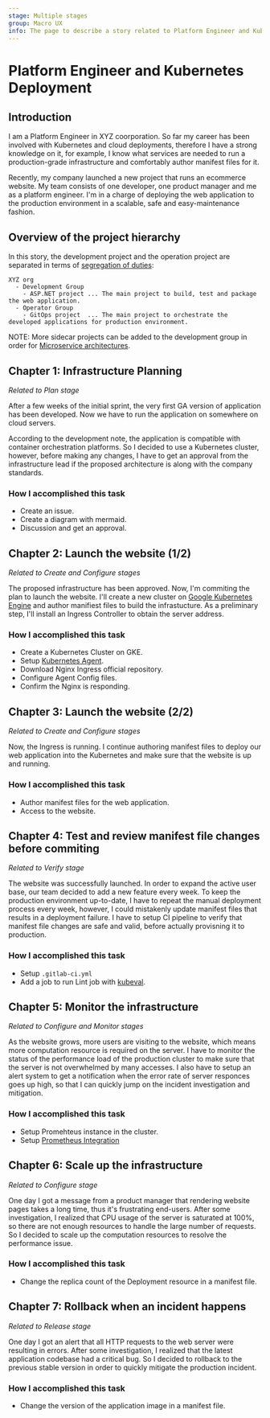```yaml
---
stage: Multiple stages
group: Macro UX
info: The page to describe a story related to Platform Engineer and Kubernetes Deployment.
---
```


# Platform Engineer and Kubernetes Deployment

## Introduction

I am a Platform Engineer in XYZ coorporation.
So far my career has been involved with Kubernetes and cloud deployments, therefore I have a strong knowledge on it,
for example, I know what services are needed to run a production-grade infrastructure
and comfortably author manifest files for it.

Recently, my company launched a new project that runs an ecommerce website.
My team consists of one developer, one product manager and me as a platform engineer.
I'm in a charge of deploying the web application to the production environment
in a scalable, safe and easy-maintenance fashion.

## Overview of the project hierarchy

In this story, the development project and the operation project are separated
in terms of [segregation of duties](https://medium.com/@jeehad.jebeile/devops-and-segregation-of-duties-9c1a1bea022e):

```
XYZ org
  - Development Group
    - ASP.NET project ... The main project to build, test and package the web application.
  - Operator Group
    - GitOps project  ... The main project to orchestrate the developed applications for production environment.
```

NOTE: More sidecar projects can be added to the development group in order for [Microservice architectures](https://about.gitlab.com/topics/microservices/).

## Chapter 1: Infrastructure Planning

_Related to Plan stage_

After a few weeks of the initial sprint, the very first GA version of application
has been developed.
Now we have to run the application on somewhere on cloud servers.

According to the development note,
the application is compatible with container orchestration platforms.
So I decided to use a Kubernetes cluster, however,
before making any changes,
I have to get an approval from the infrastructure lead if the proposed architecture
is along with the company standards.

### How I accomplished this task

- Create an issue.
- Create a diagram with mermaid.
- Discussion and get an approval.

## Chapter 2: Launch the website (1/2)

_Related to Create and Configure stages_

The proposed infrastructure has been approved. Now, I'm commiting the
plan to launch the website. I'll create a new cluster on [Google Kubernetes Engine](https://cloud.google.com/kubernetes-engine)
and author manifiest files to build the infrastucture.
As a preliminary step, I'll install an Ingress Controller to obtain the server address.

### How I accomplished this task

- Create a Kubernetes Cluster on GKE.
- Setup [Kubernetes Agent](https://docs.gitlab.com/ee/user/clusters/agent/install/index.html).
- Download Nginx Ingress official repository.
- Configure Agent Config files.
- Confirm the Nginx is responding.

## Chapter 3: Launch the website (2/2)

_Related to Create and Configure stages_

Now, the Ingress is running. I continue authoring manifest files to
deploy our web application into the Kubernetes and make sure that the website is up and running.

### How I accomplished this task

- Author manifest files for the web application.
- Access to the website.

## Chapter 4: Test and review manifest file changes before commiting

_Related to Verify stage_

The website was successfully launched. In order to expand the active user base,
our team decided to add a new feature every week.
To keep the production environment up-to-date, I have to repeat the manual deployment process
every week, however, I could mistakenly update manifest files that results in a deployment failure.
I have to setup CI pipeline to verify that manifest file changes are safe and valid, before actually provisning it to production.

### How I accomplished this task

- Setup `.gitlab-ci.yml`
- Add a job to run Lint job with [kubeval](https://hub.docker.com/r/garethr/kubeval).

## Chapter 5: Monitor the infrastructure

_Related to Configure and Monitor stages_

As the website grows, more users are visiting to the website, which means
more computation resource is required on the server.
I have to monitor the status of the performance load of the production cluster
to make sure that the server is not overwhelmed by many accesses.
I also have to setup an alert system to get a notification when the error rate of server responces goes up high,
so that I can quickly jump on the incident investigation and mitigation.

### How I accomplished this task

- Setup Promehteus instance in the cluster.
- Setup [Prometheus Integration](https://docs.gitlab.com/ee/user/project/integrations/prometheus.html)

## Chapter 6: Scale up the infrastructure

_Related to Configure stage_

One day I got a message from a product manager that
rendering website pages takes a long time, thus it's frustrating end-users.
After some investigation, I realized that CPU usage of the server is saturated at 100%,
so there are not enough resources to handle the large number of requests.
So I decided to scale up the computation resources to resolve the performance issue.

### How I accomplished this task

- Change the replica count of the Deployment resource in a manifest file.

## Chapter 7: Rollback when an incident happens

_Related to Release stage_

One day I got an alert that all HTTP requests to the web server were resulting in errors.
After some investigation, I realized that the latest application codebase had a critical bug.
So I decided to rollback to the previous stable version in order to quickly mitigate the
production incident.

### How I accomplished this task

- Change the version of the application image in a manifest file.
